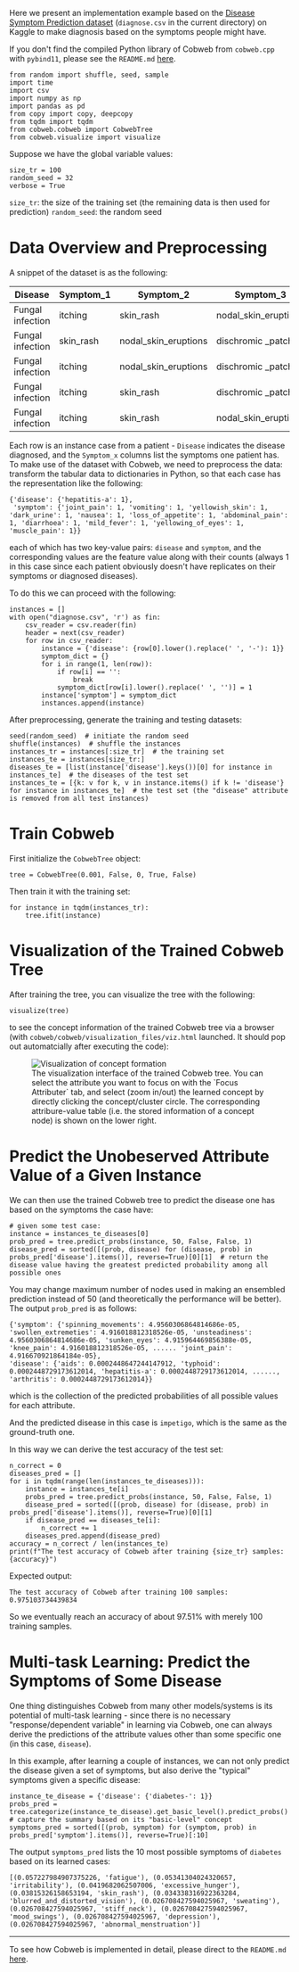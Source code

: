 Here we present an implementation example based on the [Disease Symptom Prediction dataset](https://www.kaggle.com/datasets/itachi9604/disease-symptom-description-dataset?select=dataset.csv) (`diagnose.csv` in the current directory) on Kaggle to make diagnosis based on the symptoms people might have.

If you don't find the compiled Python library of Cobweb from `cobweb.cpp` with `pybind11`, please see the `README.md` [here](https://github.com/Teachable-AI-Lab/cobweb/tree/main). 

	from random import shuffle, seed, sample
	import time
	import csv
	import numpy as np
	import pandas as pd
	from copy import copy, deepcopy
	from tqdm import tqdm
	from cobweb.cobweb import CobwebTree
	from cobweb.visualize import visualize

Suppose we have the global variable values:

	size_tr = 100
	random_seed = 32
	verbose = True

`size_tr`: the size of the training set (the remaining data is then used for prediction)
`random_seed`: the random seed

# Data Overview and Preprocessing

A snippet of the dataset is as the following:

| Disease | Symptom_1 | Symptom_2 | Symptom_3 | Symptom_4 | Symptom_5 | Symptom_6 | Symptom_7 | Symptom_8 | Symptom_9 | Symptom_10 | Symptom_11 | Symptom_12 | Symptom_13 | Symptom_14 | Symptom_15 | Symptom_16 | Symptom_17 |
| --- | --- | --- | --- | --- | --- | --- | --- | --- | --- | --- | --- | --- | --- | --- | --- | --- | --- |
| Fungal infection | itching | skin_rash | nodal_skin_eruptions | dischromic _patches | | | | | | | | | | | | |
| Fungal infection | skin_rash | nodal_skin_eruptions | dischromic _patches | | | | | | | | | | | | | |
| Fungal infection | itching | nodal_skin_eruptions | dischromic _patches | | | | | | | | | | | | | |
| Fungal infection | itching | skin_rash | dischromic _patche | | | | | | | | | | | | | |
| Fungal infection | itching | skin_rash | nodal_skin_eruptions | | | | | | | | | | | | | |

Each row is an instance case from a patient - `Disease` indicates the disease diagnosed, and the `Symptom_x` columns list the symptoms one patient has. To make use of the dataset with Cobweb, we need to preprocess the data: transform the tabular data to dictionaries in Python, so that each case has the representation like the following:

	{'disease': {'hepatitis-a': 1}, 
	 'symptom': {'joint_pain': 1, 'vomiting': 1, 'yellowish_skin': 1, 'dark_urine': 1, 'nausea': 1, 'loss_of_appetite': 1, 'abdominal_pain': 1, 'diarrhoea': 1, 'mild_fever': 1, 'yellowing_of_eyes': 1, 'muscle_pain': 1}}

each of which has two key-value pairs: `disease` and `symptom`, and the corresponding values are the feature value along with their counts (always 1 in this case since each patient obviously doesn't have replicates on their symptoms or diagnosed diseases).

To do this we can proceed with the following:

	instances = []
	with open("diagnose.csv", 'r') as fin:
		csv_reader = csv.reader(fin)
		header = next(csv_reader)
		for row in csv_reader:
			instance = {'disease': {row[0].lower().replace(' ', '-'): 1}}
			symptom_dict = {}
			for i in range(1, len(row)):
				if row[i] == '':
					break
				symptom_dict[row[i].lower().replace(' ', '')] = 1
			instance['symptom'] = symptom_dict
			instances.append(instance)

After preprocessing, generate the training and testing datasets:

	seed(random_seed)  # initiate the random seed
	shuffle(instances)  # shuffle the instances
	instances_tr = instances[:size_tr]  # the training set
	instances_te = instances[size_tr:]
	diseases_te = [list(instance['disease'].keys())[0] for instance in instances_te]  # the diseases of the test set
	instances_te = [{k: v for k, v in instance.items() if k != 'disease'} for instance in instances_te]  # the test set (the "disease" attribute is removed from all test instances)

# Train Cobweb

First initialize the `CobwebTree` object:

	tree = CobwebTree(0.001, False, 0, True, False)

Then train it with the training set:

	for instance in tqdm(instances_tr):
		tree.ifit(instance)

# Visualization of the Trained Cobweb Tree

After training the tree, you can visualize the tree with the following:

	visualize(tree)

to see the concept information of the trained Cobweb tree via a browser (with `cobweb/cobweb/visualization_files/viz.html` launched. It should pop out automatcially after executing the code):

<figure>
    <img src="./viz-example-1.png"
         alt="Visualization of concept formation">
    <figcaption>The visualization interface of the trained Cobweb tree. You can select the attribute you want to focus on with the `Focus Attributer` tab, and select (zoom in/out) the learned concept by directly clicking the concept/cluster circle. The corresponding attribure-value table (i.e. the stored information of a concept node) is shown on the lower right. </figcaption>
</figure>

# Predict the Unobeserved Attribute Value of a Given Instance

We can then use the trained Cobweb tree to predict the disease one has based on the symptoms the case have:

	# given some test case:
	instance = instances_te_diseases[0]
	prob_pred = tree.predict_probs(instance, 50, False, False, 1)
	disease_pred = sorted([(prob, disease) for (disease, prob) in probs_pred['disease'].items()], reverse=True)[0][1]  # return the disease value having the greatest predicted probability among all possible ones

You may change maximum number of nodes used in making an ensembled prediction instead of 50 (and theoretically the performance will be better). The output `prob_pred` is as follows:

	{'symptom': {'spinning_movements': 4.9560306864814686e-05, 'swollen_extremeties': 4.916018812318526e-05, 'unsteadiness': 4.9560306864814686e-05, 'sunken_eyes': 4.915964469856388e-05, 'knee_pain': 4.916018812318526e-05, ...... 'joint_pain': 4.916670921864184e-05}, 
	'disease': {'aids': 0.0002448647244147912, 'typhoid': 0.0002448729173612014, 'hepatitis-a': 0.0002448729173612014, ......, 'arthritis': 0.0002448729173612014}}

which is the collection of the predicted probabilities of all possible values for each attribute.

And the predicted disease in this case is `impetigo`, which is the same as the ground-truth one.

In this way we can derive the test accuracy of the test set:

	n_correct = 0
	diseases_pred = []
	for i in tqdm(range(len(instances_te_diseases))):
		instance = instances_te[i]
		probs_pred = tree.predict_probs(instance, 50, False, False, 1)
		disease_pred = sorted([(prob, disease) for (disease, prob) in probs_pred['disease'].items()], reverse=True)[0][1]
		if disease_pred == diseases_te[i]:
			n_correct += 1
		diseases_pred.append(disease_pred)
	accuracy = n_correct / len(instances_te)
	print(f"The test accuracy of Cobweb after training {size_tr} samples: {accuracy}")

Expected output:

	The test accuracy of Cobweb after training 100 samples: 0.975103734439834

So we eventually reach an accuracy of about 97.51% with merely 100 training samples.

# Multi-task Learning: Predict the Symptoms of Some Disease

One thing distinguishes Cobweb from many other models/systems is its potential of multi-task learning - since there is no necessary "response/dependent variable" in learning via Cobweb, one can always derive the predictions of the attribute values other than some specific one (in this case, `disease`).

In this example, after learning a couple of instances, we can not only predict the disease given a set of symptoms, but also derive the "typical" symptoms given a specific disease:

	instance_te_disease = {'disease': {'diabetes-': 1}}
	probs_pred = tree.categorize(instance_te_disease).get_basic_level().predict_probs()  # capture the summary based on its "basic-level" concept
	symptoms_pred = sorted([(prob, symptom) for (symptom, prob) in probs_pred['symptom'].items()], reverse=True)[:10]

The output `symptoms_pred` lists the 10 most possible symptoms of `diabetes` based on its learned cases:

	[(0.057227984907375226, 'fatigue'), (0.05341304024320657, 'irritability'), (0.0419682062507006, 'excessive_hunger'), (0.03815326158653194, 'skin_rash'), (0.034338316922363284, 'blurred_and_distorted_vision'), (0.026708427594025967, 'sweating'), (0.026708427594025967, 'stiff_neck'), (0.026708427594025967, 'mood_swings'), (0.026708427594025967, 'depression'), (0.026708427594025967, 'abnormal_menstruation')]

---------------------------

To see how Cobweb is implemented in detail, please direct to the `README.md` [here](https://github.com/Teachable-AI-Lab/cobweb).


